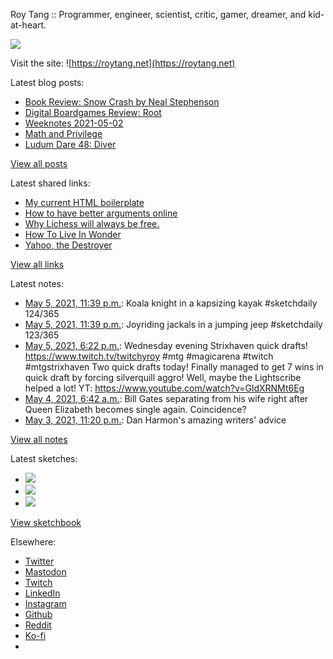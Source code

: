 Roy Tang :: Programmer, engineer, scientist, critic, gamer, dreamer, and kid-at-heart.

![](https://roytang.net/static/img/profile.jpg)

Visit the site: ![https://roytang.net](https://roytang.net)

Latest blog posts:

- [Book Review: Snow Crash by Neal Stephenson](https://roytang.net/2021/05/snow-crash/)
- [Digital Boardgames Review: Root](https://roytang.net/2021/05/root/)
- [Weeknotes 2021-05-02](https://roytang.net/2021/05/weeknotes-2021-05-02/)
- [Math and Privilege](https://roytang.net/2021/04/math-privilege/)
- [Ludum Dare 48: Diver](https://roytang.net/2021/04/ludum-dare-48-diver/)

[View all posts](https://roytang.net/blog)

Latest shared links:

- [My current HTML boilerplate](https://roytang.net/2021/05/my-current-html-boilerplate/)
- [How to have better arguments online](https://roytang.net/2021/04/how-to-have-better-arguments-online/)
- [Why Lichess will always be free.](https://roytang.net/2021/04/why-lichess-will-always-be-free/)
- [How To Live In Wonder](https://roytang.net/2021/04/how-to-live-in-wonder/)
- [Yahoo, the Destroyer](https://roytang.net/2021/04/yahoo-the-destroyer/)

[View all links](https://roytang.net/links)

Latest notes:

- [May 5, 2021, 11:39 p.m.](https://roytang.net/2021/05/1389968031023988739/): Koala knight in a kapsizing kayak #sketchdaily 124/365
- [May 5, 2021, 11:39 p.m.](https://roytang.net/2021/05/1389967911674990597/): Joyriding jackals in a jumping jeep #sketchdaily 123/365
- [May 5, 2021, 6:22 p.m.](https://roytang.net/2021/05/1389888129239339012/): Wednesday evening Strixhaven quick drafts! https://www.twitch.tv/twitchyroy #mtg #magicarena #twitch #mtgstrixhaven Two quick drafts today! Finally managed to get 7 wins in quick draft by forcing silverquill aggro! Well, maybe the Lightscribe helped a lot! YT: https://www.youtube.com/watch?v=GldXRNMt6Eg
- [May 4, 2021, 6:42 a.m.](https://roytang.net/2021/05/1389349579091365888/): Bill Gates separating from his wife right after Queen Elizabeth becomes single again. Coincidence?
- [May 3, 2021, 11:20 p.m.](https://roytang.net/2021/05/1389238548566462466/): Dan Harmon&#x27;s amazing writers&#x27; advice

[View all notes](https://roytang.net/notes)

Latest sketches:


- ![](https://roytang.net/media/cache/e6/73/e6738b9bdb2f251907558a32e05d6f20.jpg)
- ![](https://roytang.net/media/cache/a6/70/a6705729a54466a5c8d8737eac81c799.jpg)
- ![](https://roytang.net/media/cache/24/98/249841a890af3d3e3574e8859485d847.jpg)

[View sketchbook](https://roytang.net/albums/sketchbook)


Elsewhere:

- [Twitter](https://twitter.com/roytang)
- [Mastodon](https://mastodon.technology/@roytang)
- [Twitch](https://twitch.tv/twitchyroy)
- [LinkedIn](https://www.linkedin.com/in/roytang)
- [Instagram](https://instagram.com/roytang0400)
- [Github](https://github.com/roytang)
- [Reddit](https://reddit.com/u/hungryroy)
- [Ko-fi](https://ko-fi.com/roytang)
- [](mailto:hello@roytang.net)